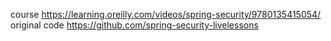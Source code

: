 course https://learning.oreilly.com/videos/spring-security/9780135415054/
original code https://github.com/spring-security-livelessons

